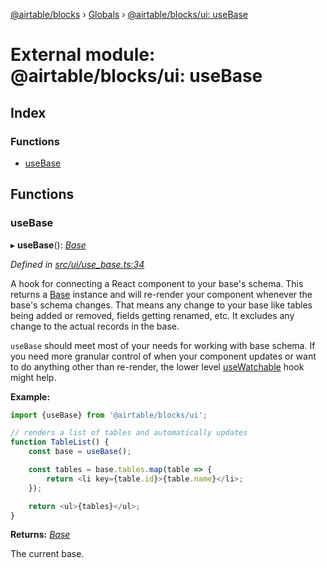 [@airtable/blocks](../README.md) › [Globals](../globals.md) ›
[@airtable/blocks/ui: useBase](_airtable_blocks_ui__usebase.md)

# External module: @airtable/blocks/ui: useBase

## Index

### Functions

-   [useBase](_airtable_blocks_ui__usebase.md#usebase)

## Functions

### useBase

▸ **useBase**(): _[Base](_airtable_blocks_models__base.md#base)_

_Defined in
[src/ui/use_base.ts:34](https://github.com/airtable/blocks/blob/@airtable/blocks@0.0.36/packages/sdk/src/ui/use_base.ts#L34)_

A hook for connecting a React component to your base's schema. This returns a
[Base](_airtable_blocks_models__base.md#base) instance and will re-render your component whenever
the base's schema changes. That means any change to your base like tables being added or removed,
fields getting renamed, etc. It excludes any change to the actual records in the base.

`useBase` should meet most of your needs for working with base schema. If you need more granular
control of when your component updates or want to do anything other than re-render, the lower level
[useWatchable](_airtable_blocks_ui__usewatchable.md#usewatchable) hook might help.

**Example:**

```js
import {useBase} from '@airtable/blocks/ui';

// renders a list of tables and automatically updates
function TableList() {
    const base = useBase();

    const tables = base.tables.map(table => {
        return <li key={table.id}>{table.name}</li>;
    });

    return <ul>{tables}</ul>;
}
```

**Returns:** _[Base](_airtable_blocks_models__base.md#base)_

The current base.
